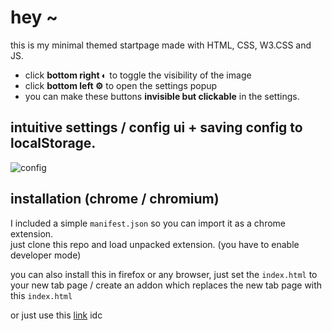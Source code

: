 # hey ~
this is my minimal themed startpage made with HTML, CSS, W3.CSS and JS.  
  
- click **bottom right &#9680;** to toggle the visibility of the image
- click **bottom left &#9881;** to open the settings popup 
- you can make these buttons **invisible but clickable** in the settings.
  
## intuitive settings / config ui + saving config to localStorage.
![config](https://i.imgur.com/OuulOZA.gif)
  
## installation (chrome / chromium)  
I included a simple ``manifest.json`` so you can import it as a chrome extension.  
just clone this repo and load unpacked extension. (you have to enable developer mode)  

you can also install this in firefox or any browser, just set the ``index.html`` to your new tab page / create an addon which replaces the new tab page with this ``index.html``

or just use this [link]() idc 
